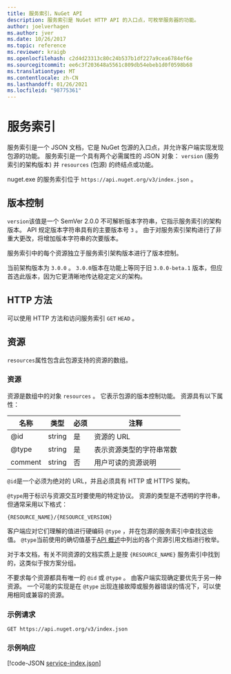 ```yaml
---
title: 服务索引，NuGet API
description: 服务索引是 NuGet HTTP API 的入口点，可枚举服务器的功能。
author: joelverhagen
ms.author: jver
ms.date: 10/26/2017
ms.topic: reference
ms.reviewer: kraigb
ms.openlocfilehash: c2d4d23313c80c24b537b1df227a9cea6784ef6e
ms.sourcegitcommit: ee6c3f203648a5561c809db54ebeb1d0f0598b68
ms.translationtype: MT
ms.contentlocale: zh-CN
ms.lasthandoff: 01/26/2021
ms.locfileid: "98775361"
---
```

# <a name="service-index"></a>服务索引

服务索引是一个 JSON 文档，它是 NuGet 包源的入口点，并允许客户端实现发现包源的功能。 服务索引是一个具有两个必需属性的 JSON 对象： `version` (服务索引的架构版本) 并 `resources`  (包源) 的终结点或功能。

nuget.exe 的服务索引位于 `https://api.nuget.org/v3/index.json` 。

## <a name="versioning"></a>版本控制

`version`该值是一个 SemVer 2.0.0 不可解析版本字符串，它指示服务索引的架构版本。 API 规定版本字符串具有的主要版本号 `3` 。 由于对服务索引架构进行了非重大更改，将增加版本字符串的次要版本。

服务索引中的每个资源独立于服务索引架构版本进行了版本控制。

当前架构版本为 `3.0.0` 。 `3.0.0`版本在功能上等同于旧 `3.0.0-beta.1` 版本，但应首选此版本，因为它更清晰地传达稳定定义的架构。

## <a name="http-methods"></a>HTTP 方法

可以使用 HTTP 方法和访问服务索引 `GET` `HEAD` 。

## <a name="resources"></a>资源

`resources`属性包含此包源支持的资源的数组。

### <a name="resource"></a>资源

资源是数组中的对象 `resources` 。 它表示包源的版本控制功能。 资源具有以下属性：

名称          | 类型   | 必须 | 注释
------------- | ------ | -------- | -----
@id           | string | 是      | 资源的 URL
@type         | string | 是      | 表示资源类型的字符串常数
comment       | string | 否       | 用户可读的资源说明

`@id`是一个必须为绝对的 URL，并且必须具有 HTTP 或 HTTPS 架构。

`@type`用于标识与资源交互时要使用的特定协议。 资源的类型是不透明的字符串，但通常采用以下格式：

```
{RESOURCE_NAME}/{RESOURCE_VERSION}
```

客户端应对它们理解的值进行硬编码 `@type` ，并在包源的服务索引中查找这些值。 `@type`当前使用的确切值基于[API 概述](overview.md#resources-and-schema)中列出的各个资源引用文档进行枚举。

对于本文档，有关不同资源的文档实质上是按 `{RESOURCE_NAME}` 服务索引中找到的，这类似于按方案分组。 

不要求每个资源都具有唯一的 `@id` 或 `@type` 。 由客户端实现确定要优先于另一种资源。 一个可能的实现是在 `@type` 出现连接故障或服务器错误的情况下，可以使用相同或兼容的资源。

### <a name="sample-request"></a>示例请求

```
GET https://api.nuget.org/v3/index.json
```

### <a name="sample-response"></a>示例响应

[!code-JSON [service-index.json](./_data/service-index.json)]
